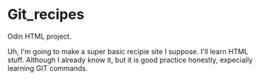 # Git_recipes
Odin HTML project.

Uh, I'm going to make a super basic recipie site I suppose.
I'll learn HTML stuff. Although I already know it, but it is good practice honestly, expecially learning GIT commands.

